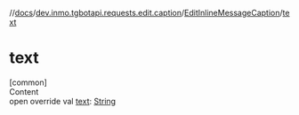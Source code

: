 //[docs](../../../index.md)/[dev.inmo.tgbotapi.requests.edit.caption](../index.md)/[EditInlineMessageCaption](index.md)/[text](text.md)



# text  
[common]  
Content  
open override val [text](text.md): [String](https://kotlinlang.org/api/latest/jvm/stdlib/kotlin/-string/index.html)  




